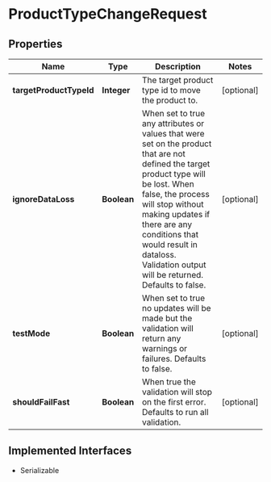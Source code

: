 

# ProductTypeChangeRequest


## Properties

| Name | Type | Description | Notes |
|------------ | ------------- | ------------- | -------------|
|**targetProductTypeId** | **Integer** | The target product type id to move the product to. |  [optional] |
|**ignoreDataLoss** | **Boolean** | When set to true any attributes or values that were set on the product that are  not defined the target product type will be lost.  When false, the process will stop  without making updates if there are any conditions that would result in dataloss.  Validation output will be returned. Defaults to false. |  [optional] |
|**testMode** | **Boolean** | When set to true no updates will be made but the validation will return any  warnings or failures. Defaults to false. |  [optional] |
|**shouldFailFast** | **Boolean** | When true the validation will stop on the first error.  Defaults to run all validation. |  [optional] |


## Implemented Interfaces

* Serializable


